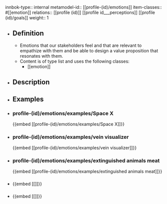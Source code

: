 innbok-type:: internal
metamodel-id:: [[profile-(id)/emotions]]
item-classes:: #[[emotion]]
relations:: [[profile (id)]] [[profile id___perceptions]] [[profile (id)/goals]]
weight:: 1

- ## Definition
  - Emotions that our stakeholders feel and that are relevant to empathize with them and be able to design a value proposition that resonates with them.
  - Content is of type list and uses the following classes:
    - [[emotion]]
- ## Description
- ## Examples
- ### profile-(id)/emotions/examples/Space X
  {{embed [[profile-(id)/emotions/examples/Space X]]}}
- ### profile-(id)/emotions/examples/vein visualizer
  {{embed [[profile-(id)/emotions/examples/vein visualizer]]}}
- ### profile-(id)/emotions/examples/extinguished animals meat
  {{embed [[profile-(id)/emotions/examples/extinguished animals meat]]}}
- ### 
  {{embed [[]]}}
- ### 
  {{embed [[]]}}


